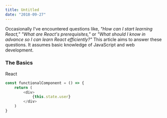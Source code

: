 ```yaml
---
title: Untitled
date: "2018-09-27"
---
```


Occasionally I've encountered questions like, *"How can I start learning React,"* *"What are React's prerequisites,"*
or *"What should I know in advance so I can learn React efficiently?"* This article aims to answer these questions. It
assumes basic knowledge of JavaScript and web development.

### The Basics

React  


```javascript
const functionalComponent = () => {
	return (
		<div>
			{this.state.user}
		</div>
	)
}
```